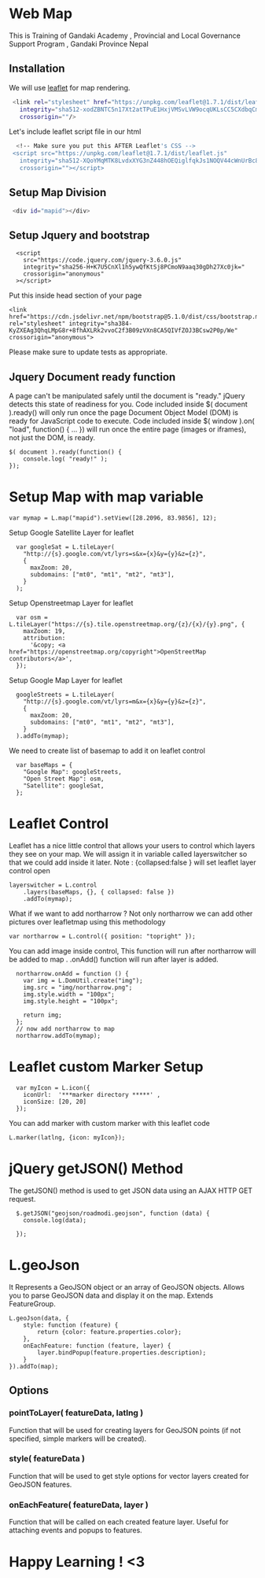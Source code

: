 # Web Map

This is Training of Gandaki Academy  , Provincial and Local Governance Support Program , Gandaki Province Nepal 

## Installation

We will use [leaflet](https://leafletjs.com/examples/quick-start/) for map rendering.

```bash
 <link rel="stylesheet" href="https://unpkg.com/leaflet@1.7.1/dist/leaflet.css"
   integrity="sha512-xodZBNTC5n17Xt2atTPuE1HxjVMSvLVW9ocqUKLsCC5CXdbqCmblAshOMAS6/keqq/sMZMZ19scR4PsZChSR7A=="
   crossorigin=""/>
```
Let's include leaflet script file in our html
```bash
  <!-- Make sure you put this AFTER Leaflet's CSS -->
 <script src="https://unpkg.com/leaflet@1.7.1/dist/leaflet.js"
   integrity="sha512-XQoYMqMTK8LvdxXYG3nZ448hOEQiglfqkJs1NOQV44cWnUrBc8PkAOcXy20w0vlaXaVUearIOBhiXZ5V3ynxwA=="
   crossorigin=""></script>
```
## Setup Map Division

```bash
 <div id="mapid"></div>

```

## Setup Jquery and bootstrap
```
  <script
    src="https://code.jquery.com/jquery-3.6.0.js"
    integrity="sha256-H+K7U5CnXl1h5ywQfKtSj8PCmoN9aaq30gDh27Xc0jk="
    crossorigin="anonymous"
  ></script>
```
Put this inside head section of your page
```
<link href="https://cdn.jsdelivr.net/npm/bootstrap@5.1.0/dist/css/bootstrap.min.css" rel="stylesheet" integrity="sha384-KyZXEAg3QhqLMpG8r+8fhAXLRk2vvoC2f3B09zVXn8CA5QIVfZOJ3BCsw2P0p/We" crossorigin="anonymous">
```

Please make sure to update tests as appropriate.

## Jquery Document ready function
A page can't be manipulated safely until the document is "ready." jQuery detects this state of readiness for you. Code included inside $( document ).ready() will only run once the page Document Object Model (DOM) is ready for JavaScript code to execute. Code included inside $( window ).on( "load", function() { ... }) will run once the entire page (images or iframes), not just the DOM, is ready.

```
$( document ).ready(function() {
    console.log( "ready!" );
});
```
# Setup Map with map variable
```
var mymap = L.map("mapid").setView([28.2096, 83.9856], 12);
```
Setup Google Satellite Layer for leaflet 
```
  var googleSat = L.tileLayer(
    "http://{s}.google.com/vt/lyrs=s&x={x}&y={y}&z={z}",
    {
      maxZoom: 20,
      subdomains: ["mt0", "mt1", "mt2", "mt3"],
    }
  );

```
Setup Openstreetmap Layer for leaflet 
```
  var osm = L.tileLayer("https://{s}.tile.openstreetmap.org/{z}/{x}/{y}.png", {
    maxZoom: 19,
    attribution:
      '&copy; <a href="https://openstreetmap.org/copyright">OpenStreetMap contributors</a>',
  });

```
Setup Google Map Layer for leaflet 
```
  googleStreets = L.tileLayer(
    "http://{s}.google.com/vt/lyrs=m&x={x}&y={y}&z={z}",
    {
      maxZoom: 20,
      subdomains: ["mt0", "mt1", "mt2", "mt3"],
    }
  ).addTo(mymap);

```

We need to create list of basemap to add it on leaflet control 

```
  var baseMaps = {
    "Google Map": googleStreets,
    "Open Street Map": osm,
    "Satellite": googleSat,
  };

```
# Leaflet Control 
Leaflet has a nice little control that allows your users to control which layers they see on your map. We will assign it in variable called layerswitcher so that we could add inside it later.
Note : {collapsed:false } will set leaflet layer control open
```
layerswitcher = L.control
    .layers(baseMaps, {}, { collapsed: false })
    .addTo(mymap);

```
What if we want to add northarrow ? Not only northarrow we can add other pictures over leafletmap using this methodology
```
var northarrow = L.control({ position: "topright" });
```
You can add image inside control, This function will run after northarrow will be added to map . .onAdd() function will run after layer is added.
```
  northarrow.onAdd = function () {
    var img = L.DomUtil.create("img");
    img.src = "img/northarrow.png";
    img.style.width = "100px";
    img.style.height = "100px";

    return img;
  };
  // now add northarrow to map
  northarrow.addTo(mymap);
```
# Leaflet custom Marker Setup 
```
  var myIcon = L.icon({
    iconUrl:  '***marker directory *****' ,
    iconSize: [20, 20]
  });
```
You can add marker with custom marker with this leaflet code 
 ```
L.marker(latlng, {icon: myIcon});
```
# jQuery getJSON() Method
The getJSON() method is used to get JSON data using an AJAX HTTP GET request.
```
  $.getJSON("geojson/roadmodi.geojson", function (data) {
    console.log(data);

  });
```
#  L.geoJson 
It Represents a GeoJSON object or an array of GeoJSON objects. Allows you to parse GeoJSON data and display it on the map. Extends FeatureGroup.
```
L.geoJson(data, {
	style: function (feature) {
		return {color: feature.properties.color};
	},
	onEachFeature: function (feature, layer) {
		layer.bindPopup(feature.properties.description);
	}
}).addTo(map);
```
## Options
### pointToLayer( <GeoJSON> featureData, <LatLng> latlng )
Function that will be used for creating layers for GeoJSON points (if not specified, simple markers will be created).

### style( <GeoJSON> featureData )
Function that will be used to get style options for vector layers created for GeoJSON features.

### onEachFeature( <GeoJSON> featureData, <ILayer> layer )
Function that will be called on each created feature layer. Useful for attaching events and popups to features.

# Happy Learning ! <3
